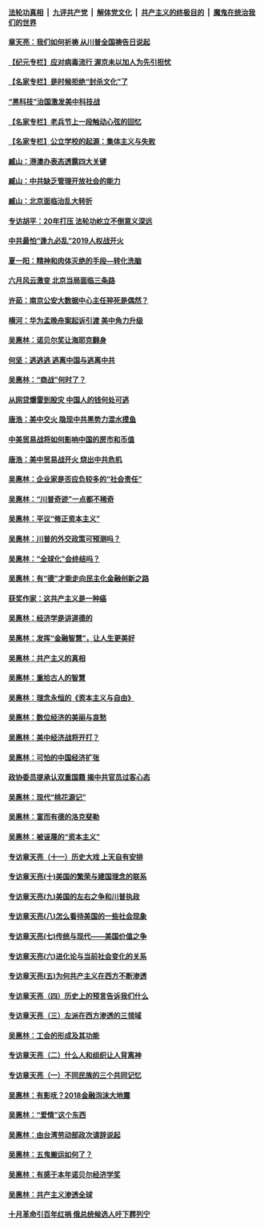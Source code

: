 ####  [法轮功真相](../../../../basic/blob/master/README.md?t=06271502) &nbsp;|&nbsp; [九评共产党](../../../../9ping.md/blob/master/README.md?t=06271502) &nbsp;|&nbsp; [解体党文化](../../../../jtdwh.md/blob/master/README.md?t=06271502)  &nbsp;|&nbsp; [共产主义的终极目的](../../../../gczydzjmd.md/blob/master/README.md?t=06271502) &nbsp;|&nbsp; [魔鬼在统治我们的世界](../../../../mgztzwmdsj.md/blob/master/README.md?t=06271502) 

#### [章天亮：我们如何祈祷 从川普全国祷告日说起](../pages/nsc423/n11944627.md?t=06271502) 

#### [【纪元专栏】应对病毒流行 渥京未以加人为先引担忧](../pages/nsc423/n11875714.md?t=06271502) 

#### [【名家专栏】是时候拒绝“封杀文化”了](../pages/nsc423/n11814093.md?t=06271502) 

#### [“黑科技”治国激发美中科技战](../pages/nsc423/n11638056.md?t=06271502) 

#### [【名家专栏】老兵节上一段触动心弦的回忆](../pages/nsc423/n11646016.md?t=06271502) 

#### [【名家专栏】公立学校的起源：集体主义与失败](../pages/nsc423/n11601833.md?t=06271502) 

#### [臧山：港澳办表态透露四大关键](../pages/nsc423/n11421628.md?t=06271502) 

#### [臧山：中共缺乏管理开放社会的能力](../pages/nsc423/n11407457.md?t=06271502) 

#### [臧山：北京面临治乱大转折](../pages/nsc423/n11406895.md?t=06271502) 

#### [专访胡平：20年打压 法轮功屹立不倒意义深远](../pages/nsc423/n11398800.md?t=06271502) 

#### [中共最怕“逢九必乱”2019人权战开火](../pages/nsc423/n11385248.md?t=06271502) 

#### [夏一阳：精神和肉体灭绝的手段—转化洗脑](../pages/nsc423/n11368250.md?t=06271502) 

#### [六月风云激变 北京当局面临三条路](../pages/nsc423/n11313668.md?t=06271502) 

#### [许茹：南京公安大数据中心主任猝死是偶然？](../pages/nsc423/n11064744.md?t=06271502) 

#### [横河：华为孟晚舟案起诉引渡 美中角力升级](../pages/nsc423/n11027230.md?t=06271502) 

#### [吴惠林：诺贝尔奖让海耶克翻身](../pages/nsc423/n10890049.md?t=06271502) 

#### [何坚：逃逃逃 逃离中国与逃离中共](../pages/nsc423/n10592891.md?t=06271502) 

#### [吴惠林：“商战”何时了？](../pages/nsc423/n10573558.md?t=06271502) 

#### [从网贷爆雷到股灾 中国人的钱何处可逃](../pages/nsc423/n10572800.md?t=06271502) 

#### [唐浩：美中交火 隐现中共黑势力混水摸鱼](../pages/nsc423/n10544040.md?t=06271502) 

#### [中美贸易战将如何影响中国的房市和币值](../pages/nsc423/n10543697.md?t=06271502) 

#### [唐浩：美中贸易战开火 烧出中共危机](../pages/nsc423/n10540126.md?t=06271502) 

#### [吴惠林：企业家是否应负较多的“社会责任”](../pages/nsc423/n10535022.md?t=06271502) 

#### [吴惠林：“川普奇迹”一点都不稀奇](../pages/nsc423/n10512808.md?t=06271502) 

#### [吴惠林：平议“修正资本主义”](../pages/nsc423/n10495724.md?t=06271502) 

#### [吴惠林：川普的外交政策可预测吗？](../pages/nsc423/n10462387.md?t=06271502) 

#### [吴惠林：“全球化”会终结吗？](../pages/nsc423/n10452838.md?t=06271502) 

#### [吴惠林：有“德”才能走向民主化金融创新之路](../pages/nsc423/n10432292.md?t=06271502) 

#### [获奖作家：这共产主义是一种癌](../pages/nsc423/n10431541.md?t=06271502) 

#### [吴惠林：经济学是讲道德的](../pages/nsc423/n10398014.md?t=06271502) 

#### [吴惠林：发挥“金融智慧”，让人生更美好](../pages/nsc423/n10375019.md?t=06271502) 

#### [吴惠林：共产主义的真相](../pages/nsc423/n10351394.md?t=06271502) 

#### [吴惠林：重拾古人的智慧](../pages/nsc423/n10337691.md?t=06271502) 

#### [吴惠林：理念永恒的《资本主义与自由》](../pages/nsc423/n10316274.md?t=06271502) 

#### [吴惠林：数位经济的美丽与哀愁](../pages/nsc423/n10292946.md?t=06271502) 

#### [吴惠林：美中经济战将开打？](../pages/nsc423/n10258825.md?t=06271502) 

#### [吴惠林：可怕的中国经济扩张](../pages/nsc423/n10219147.md?t=06271502) 

#### [政协委员提承认双重国籍 揭中共官员过客心态](../pages/nsc423/n10208809.md?t=06271502) 

#### [吴惠林：现代“桃花源记”](../pages/nsc423/n10185234.md?t=06271502) 

#### [吴惠林：富而有德的洛克斐勒](../pages/nsc423/n10142264.md?t=06271502) 

#### [吴惠林：被诬蔑的“资本主义”](../pages/nsc423/n10124816.md?t=06271502) 

#### [专访章天亮（十一）历史大戏 上天自有安排](../pages/nsc423/n10094905.md?t=06271502) 

#### [专访章天亮(十)美国的繁荣与建国理念的联系](../pages/nsc423/n10094899.md?t=06271502) 

#### [专访章天亮(九)美国的左右之争和川普执政](../pages/nsc423/n10094889.md?t=06271502) 

#### [专访章天亮(八)怎么看待美国的一些社会现象](../pages/nsc423/n10094857.md?t=06271502) 

#### [专访章天亮(七)传统与现代——美国价值之争](../pages/nsc423/n10093140.md?t=06271502) 

#### [专访章天亮(六)进化论与当前社会变化的关系](../pages/nsc423/n10092036.md?t=06271502) 

#### [专访章天亮(五)为何共产主义在西方不断渗透](../pages/nsc423/n10083620.md?t=06271502) 

#### [专访章天亮（四）历史上的预言告诉我们什么](../pages/nsc423/n10083606.md?t=06271502) 

#### [专访章天亮（三）左派在西方渗透的三领域](../pages/nsc423/n10081115.md?t=06271502) 

#### [吴惠林：工会的形成及其功能](../pages/nsc423/n10080633.md?t=06271502) 

#### [专访章天亮（二）什么人和组织让人背离神](../pages/nsc423/n10076637.md?t=06271502) 

#### [专访章天亮（一）不同民族的三个共同记忆](../pages/nsc423/n10074188.md?t=06271502) 

#### [吴惠林：有影呒？2018金融泡沫大地震](../pages/nsc423/n10040534.md?t=06271502) 

#### [吴惠林：“爱情”这个东西](../pages/nsc423/n10019423.md?t=06271502) 

#### [吴惠林：由台湾劳动部政次请辞说起](../pages/nsc423/n9979679.md?t=06271502) 

#### [吴惠林：五鬼搬运如何了？](../pages/nsc423/n9925338.md?t=06271502) 

#### [吴惠林：有感于本年诺贝尔经济学奖](../pages/nsc423/n9871883.md?t=06271502) 

#### [吴惠林：共产主义渗透全球](../pages/nsc423/n9812748.md?t=06271502) 

#### [十月革命引百年红祸 俄总统候选人吁下葬列宁](../pages/nsc423/n9810182.md?t=06271502) 

